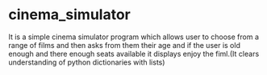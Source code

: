 # cinema_simulator
It is a simple cinema simulator program which allows user to choose from a range of films and then asks from them their age and if the user is old enough and there enough seats available it displays enjoy the fiml.(It clears understanding of python dictionaries with lists)
